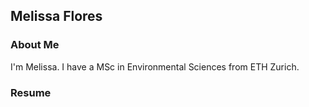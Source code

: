 ## Melissa Flores

### About Me

I'm Melissa. I have a MSc in Environmental Sciences from ETH Zurich. 

### Resume

<embed src="https://mflores.github.io/pdfs/MF Resume.png" width="1000px" height="2100px"/>
